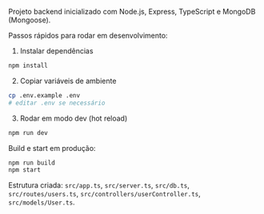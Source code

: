 Projeto backend inicializado com Node.js, Express, TypeScript e MongoDB (Mongoose).

Passos rápidos para rodar em desenvolvimento:

1. Instalar dependências

```bash
npm install
```

2. Copiar variáveis de ambiente

```bash
cp .env.example .env
# editar .env se necessário
```

3. Rodar em modo dev (hot reload)

```bash
npm run dev
```

Build e start em produção:

```bash
npm run build
npm start
```

Estrutura criada: `src/app.ts`, `src/server.ts`, `src/db.ts`, `src/routes/users.ts`, `src/controllers/userController.ts`, `src/models/User.ts`.
